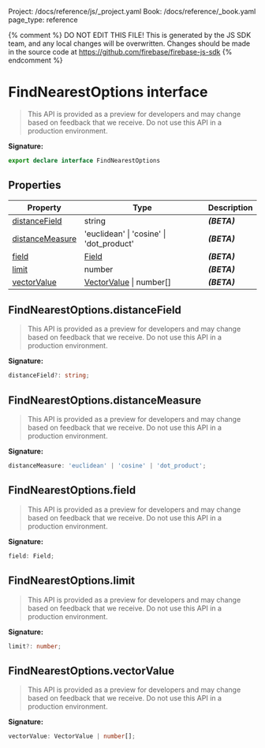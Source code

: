 Project: /docs/reference/js/_project.yaml
Book: /docs/reference/_book.yaml
page_type: reference

{% comment %}
DO NOT EDIT THIS FILE!
This is generated by the JS SDK team, and any local changes will be
overwritten. Changes should be made in the source code at
https://github.com/firebase/firebase-js-sdk
{% endcomment %}

# FindNearestOptions interface
> This API is provided as a preview for developers and may change based on feedback that we receive. Do not use this API in a production environment.
> 


<b>Signature:</b>

```typescript
export declare interface FindNearestOptions 
```

## Properties

|  Property | Type | Description |
|  --- | --- | --- |
|  [distanceField](./firestore_lite.findnearestoptions.md#findnearestoptionsdistancefield) | string | <b><i>(BETA)</i></b> |
|  [distanceMeasure](./firestore_lite.findnearestoptions.md#findnearestoptionsdistancemeasure) | 'euclidean' \| 'cosine' \| 'dot\_product' | <b><i>(BETA)</i></b> |
|  [field](./firestore_lite.findnearestoptions.md#findnearestoptionsfield) | [Field](./firestore_lite.field.md#field_class) | <b><i>(BETA)</i></b> |
|  [limit](./firestore_lite.findnearestoptions.md#findnearestoptionslimit) | number | <b><i>(BETA)</i></b> |
|  [vectorValue](./firestore_lite.findnearestoptions.md#findnearestoptionsvectorvalue) | [VectorValue](./firestore_lite.vectorvalue.md#vectorvalue_class) \| number\[\] | <b><i>(BETA)</i></b> |

## FindNearestOptions.distanceField

> This API is provided as a preview for developers and may change based on feedback that we receive. Do not use this API in a production environment.
> 

<b>Signature:</b>

```typescript
distanceField?: string;
```

## FindNearestOptions.distanceMeasure

> This API is provided as a preview for developers and may change based on feedback that we receive. Do not use this API in a production environment.
> 

<b>Signature:</b>

```typescript
distanceMeasure: 'euclidean' | 'cosine' | 'dot_product';
```

## FindNearestOptions.field

> This API is provided as a preview for developers and may change based on feedback that we receive. Do not use this API in a production environment.
> 

<b>Signature:</b>

```typescript
field: Field;
```

## FindNearestOptions.limit

> This API is provided as a preview for developers and may change based on feedback that we receive. Do not use this API in a production environment.
> 

<b>Signature:</b>

```typescript
limit?: number;
```

## FindNearestOptions.vectorValue

> This API is provided as a preview for developers and may change based on feedback that we receive. Do not use this API in a production environment.
> 

<b>Signature:</b>

```typescript
vectorValue: VectorValue | number[];
```
